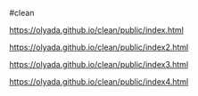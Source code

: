 
#clean

https://olyada.github.io/clean/public/index.html

https://olyada.github.io/clean/public/index2.html

https://olyada.github.io/clean/public/index3.html

https://olyada.github.io/clean/public/index4.html


